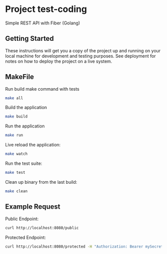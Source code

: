 # Project test-coding

Simple REST API with Fiber (Golang)

## Getting Started

These instructions will get you a copy of the project up and running on your local machine for development and testing purposes. See deployment for notes on how to deploy the project on a live system.

## MakeFile

Run build make command with tests

```bash
make all
```

Build the application

```bash
make build
```

Run the application

```bash
make run
```

Live reload the application:

```bash
make watch
```

Run the test suite:

```bash
make test
```

Clean up binary from the last build:

```bash
make clean
```

## Example Request

Public Endpoint:

```bash
curl http://localhost:8080/public
```

Protected Endpoint:

```bash
curl http://localhost:8080/protected -H "Authorization: Bearer mySecretTok3n"
```
